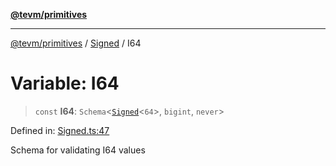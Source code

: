 [**@tevm/primitives**](../../../README.md)

***

[@tevm/primitives](../../../globals.md) / [Signed](../README.md) / I64

# Variable: I64

> `const` **I64**: `Schema`\<[`Signed`](../type-aliases/Signed.md)\<`64`\>, `bigint`, `never`\>

Defined in: [Signed.ts:47](https://github.com/evmts/tevm-monorepo/blob/main/packages/primitives/src/Signed.ts#L47)

Schema for validating I64 values
